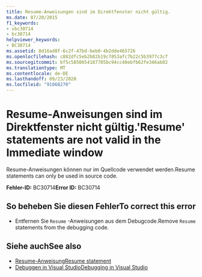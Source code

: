 ```yaml
---
title: Resume-Anweisungen sind im Direktfenster nicht gültig.
ms.date: 07/20/2015
f1_keywords:
- vbc30714
- bc30714
helpviewer_keywords:
- BC30714
ms.assetid: 8d16ad8f-6c2f-47bd-beb0-4b2dde465726
ms.openlocfilehash: c882dfc5eb2b82b19c7853afc7b22c5b3977c3cf
ms.sourcegitcommit: bf5c5850654187705bc94cc40ebfb62fe346ab02
ms.translationtype: MT
ms.contentlocale: de-DE
ms.lasthandoff: 09/23/2020
ms.locfileid: "91068270"
---
```

# <a name="resume-statements-are-not-valid-in-the-immediate-window"></a><span data-ttu-id="bc902-102">Resume-Anweisungen sind im Direktfenster nicht gültig.</span><span class="sxs-lookup"><span data-stu-id="bc902-102">'Resume' statements are not valid in the Immediate window</span></span>

<span data-ttu-id="bc902-103">Resume-Anweisungen können nur im Quellcode verwendet werden.</span><span class="sxs-lookup"><span data-stu-id="bc902-103">Resume statements can only be used in source code.</span></span>  
  
 <span data-ttu-id="bc902-104">**Fehler-ID:** BC30714</span><span class="sxs-lookup"><span data-stu-id="bc902-104">**Error ID:** BC30714</span></span>  
  
## <a name="to-correct-this-error"></a><span data-ttu-id="bc902-105">So beheben Sie diesen Fehler</span><span class="sxs-lookup"><span data-stu-id="bc902-105">To correct this error</span></span>  
  
- <span data-ttu-id="bc902-106">Entfernen Sie `Resume` -Anweisungen aus dem Debugcode.</span><span class="sxs-lookup"><span data-stu-id="bc902-106">Remove `Resume` statements from the debugging code.</span></span>  
  
## <a name="see-also"></a><span data-ttu-id="bc902-107">Siehe auch</span><span class="sxs-lookup"><span data-stu-id="bc902-107">See also</span></span>

- [<span data-ttu-id="bc902-108">Resume-Anweisung</span><span class="sxs-lookup"><span data-stu-id="bc902-108">Resume statement</span></span>](../language-reference/statements/resume-statement.md)
- [<span data-ttu-id="bc902-109">Debuggen in Visual Studio</span><span class="sxs-lookup"><span data-stu-id="bc902-109">Debugging in Visual Studio</span></span>](/visualstudio/debugger/debugger-feature-tour)
